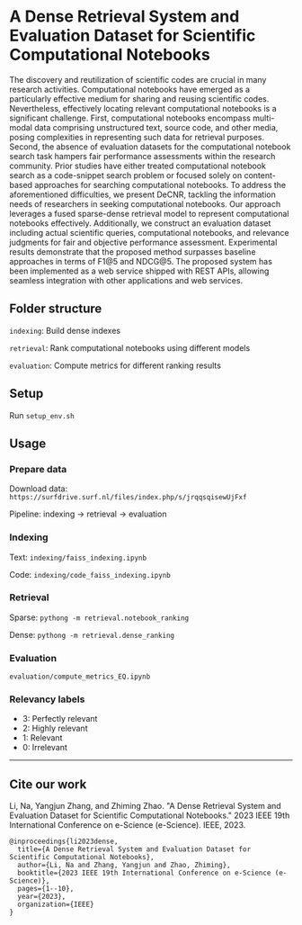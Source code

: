 # A Dense Retrieval System and Evaluation Dataset for Scientific Computational Notebooks

The discovery and reutilization of scientific codes are crucial in many research activities. Computational notebooks have emerged as a particularly effective medium for sharing and reusing scientific codes. Nevertheless, effectively locating relevant computational notebooks is a significant challenge. First, computational notebooks encompass multi-modal data comprising unstructured text, source code, and other media, posing complexities in representing such data for retrieval purposes. Second, the absence of evaluation datasets for the computational notebook search task hampers fair performance assessments within the research community. Prior studies have either treated computational notebook search as a code-snippet search problem or focused solely on content-based approaches for searching computational notebooks. To address the aforementioned difficulties, we present DeCNR, tackling the information needs of researchers in seeking computational notebooks. Our approach leverages a fused sparse-dense retrieval model to represent computational notebooks effectively. Additionally, we construct an evaluation dataset including actual scientific queries, computational notebooks, and relevance judgments for fair and objective performance assessment. Experimental results demonstrate that the proposed method surpasses baseline approaches in terms of F1@5 and NDCG@5. The proposed system has been implemented as a web service shipped with REST APIs, allowing seamless integration with other applications and web services. 


## Folder structure

`indexing`: Build dense indexes

`retrieval`: Rank computational notebooks using different models

`evaluation`: Compute metrics for different ranking results


## Setup
Run `setup_env.sh`



## Usage
### Prepare data
Download data: 
`https://surfdrive.surf.nl/files/index.php/s/jrqqsqisewUjFxf`

Pipeline: indexing -> retrieval -> evaluation

### Indexing
Text: `indexing/faiss_indexing.ipynb`

Code: `indexing/code_faiss_indexing.ipynb`

### Retrieval
Sparse: 
`pythong -m retrieval.notebook_ranking`

Dense: `pythong -m retrieval.dense_ranking`

### Evaluation
`evaluation/compute_metrics_EQ.ipynb`


### Relevancy labels
+ 3: Perfectly relevant
+ 2: Highly relevant
+ 1: Relevant
+ 0: Irrelevant

---

## Cite our work
Li, Na, Yangjun Zhang, and Zhiming Zhao. "A Dense Retrieval System and Evaluation Dataset for Scientific Computational Notebooks." 2023 IEEE 19th International Conference on e-Science (e-Science). IEEE, 2023. 

```
@inproceedings{li2023dense,
  title={A Dense Retrieval System and Evaluation Dataset for Scientific Computational Notebooks},
  author={Li, Na and Zhang, Yangjun and Zhao, Zhiming},
  booktitle={2023 IEEE 19th International Conference on e-Science (e-Science)},
  pages={1--10},
  year={2023},
  organization={IEEE}
}
```
